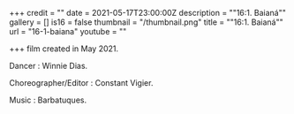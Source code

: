 +++
credit = ""
date = 2021-05-17T23:00:00Z
description = "\"16:1. Baianá\""
gallery = []
is16 = false
thumbnail = "/thumbnail.png"
title = "\"16:1. Baianá\""
url = "16-1-baiana"
youtube = ""

+++
film created in May 2021.

Dancer : Winnie Dias.

Choreographer/Editor : Constant Vigier.

Music : Barbatuques.